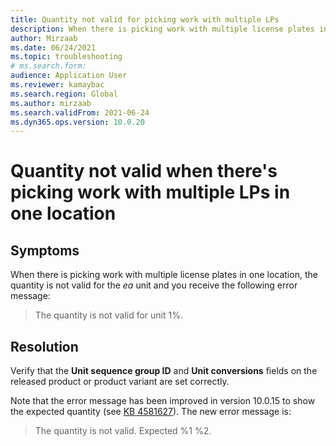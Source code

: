 ```yaml
---
title: Quantity not valid for picking work with multiple LPs 
description: When there is picking work with multiple license plates in one location, the quantity is not valid for unit ea. Verify that the following fields are correct. 
author: Mirzaab 
ms.date: 06/24/2021 
ms.topic: troubleshooting 
# ms.search.form:  
audience: Application User 
ms.reviewer: kamaybac 
ms.search.region: Global 
ms.author: mirzaab 
ms.search.validFrom: 2021-06-24 
ms.dyn365.ops.version: 10.0.20 
--- 
```

# Quantity not valid when there's picking work with multiple LPs in one location

## Symptoms

When there is picking work with multiple license plates in one location, the quantity is not valid for the *ea* unit and you receive the following error message:

> The quantity is not valid for unit 1%.

## Resolution

Verify that the **Unit sequence group ID** and **Unit conversions** fields on the released product or product variant are set correctly.

Note that the error message has been improved in version 10.0.15 to show the expected quantity (see [KB 4581627](https://fix.lcs.dynamics.com/Issue/Details/?bugId=486531)). The new error message is:

> The quantity is not valid. Expected %1 %2.
